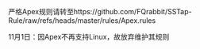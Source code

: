 严格Apex规则请转至https://github.com/FQrabbit/SSTap-Rule/raw/refs/heads/master/rules/Apex.rules

11月1日：因Apex不再支持Linux，故放弃维护其规则